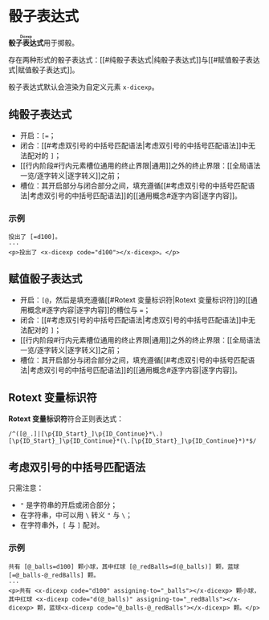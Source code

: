 # 骰子表达式

**<ruby>骰子表达式<rt>Dicexp</rt></ruby>**&#x200B;用于掷骰。

存在两种形式的骰子表达式：[[#纯骰子表达式|纯骰子表达式]]与[[#赋值骰子表达式|赋值骰子表达式]]。

骰子表达式默认会渲染为自定义元素 `x-dicexp`。

## 纯骰子表达式

- 开启：`[=`；
- 闭合：[[#考虑双引号的中括号匹配语法|考虑双引号的中括号匹配语法]]中无法配对的 `]`；
- [[行内阶段#行内元素槽位通用的终止界限|通用]]之外的终止界限：[[全局语法一览/逐字转义|逐字转义]]之前；
- 槽位：其开启部分与闭合部分之间，填充遵循[[#考虑双引号的中括号匹配语法|考虑双引号的中括号匹配语法]]<wbr />
  的[[通用概念#逐字内容|逐字内容]]。

### 示例

```example
投出了 [=d100]。
···
<p>投出了 <x-dicexp code="d100"></x-dicexp>。</p>
```

## 赋值骰子表达式

- 开启：`[@`，然后是填充遵循[[#Rotext 变量标识符|Rotext 变量标识符]]的[[通用概念#逐字内容|逐字内容]]的槽位与 `=`；
- 闭合：[[#考虑双引号的中括号匹配语法|考虑双引号的中括号匹配语法]]中无法配对的 `]`；
- [[行内阶段#行内元素槽位通用的终止界限|通用]]之外的终止界限：[[全局语法一览/逐字转义|逐字转义]]之前；
- 槽位：其开启部分与闭合部分之间，填充遵循[[#考虑双引号的中括号匹配语法|考虑双引号的中括号匹配语法]]<wbr />
  的[[通用概念#逐字内容|逐字内容]]。

## Rotext 变量标识符

**Rotext 变量标识符**符合正则表达式：

```regexp
/^([@_.]|[\p{ID_Start}_]\p{ID_Continue}*\.)[\p{ID_Start}_]\p{ID_Continue}*(\.[\p{ID_Start}_]\p{ID_Continue}*)*$/
```

## 考虑双引号的中括号匹配语法

只需注意：

- `"` 是字符串的开启或闭合部分；
- 在字符串，中可以用 `\` 转义 `"` 与 `\`；
- 在字符串外，`[` 与 `]` 配对。

### 示例

```example
共有 [@_balls=d100] 颗小球，其中红球 [@_redBalls=d(@_balls)] 颗，蓝球 [=@_balls-@_redBalls] 颗。
···
<p>共有 <x-dicexp code="d100" assigning-to="_balls"></x-dicexp> 颗小球，其中红球 <x-dicexp code="d(@_balls)" assigning-to="_redBalls"></x-dicexp> 颗，蓝球<x-dicexp code="@_balls-@_redBalls"></x-dicexp> 颗。</p>
```
